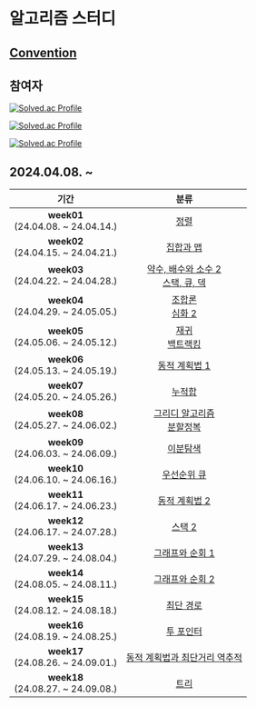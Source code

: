# 알고리즘 스터디

## [Convention](https://github.com/seokulee/algorithm-study/wiki/Rule-&-Convention)

## 참여자

[![Solved.ac Profile](http://mazassumnida.wtf/api/v2/generate_badge?boj=seokulee)](https://solved.ac/seokulee/)

[![Solved.ac Profile](http://mazassumnida.wtf/api/v2/generate_badge?boj=ko9603)](https://solved.ac/ko9603/)

[![Solved.ac Profile](http://mazassumnida.wtf/api/v2/generate_badge?boj=power16one5)](https://solved.ac/power16one5/)


## 2024.04.08. ~

|                  기간                   |                                               분류                                                |
|:-------------------------------------:|:-----------------------------------------------------------------------------------------------:|
| **week01**<br>(24.04.08. ~ 24.04.14.) | [정렬](https://www.acmicpc.net/step/9) |
| **week02**<br>(24.04.15. ~ 24.04.21.) | [집합과 맵](https://www.acmicpc.net/step/49) |
| **week03**<br>(24.04.22. ~ 24.04.28.) | [약수, 배수와 소수 2](https://www.acmicpc.net/step/18) <br>[스택, 큐, 덱](https://www.acmicpc.net/step/11) |
| **week04**<br>(24.04.29. ~ 24.05.05.) | [조합론](https://www.acmicpc.net/step/61) <br>[심화 2](https://www.acmicpc.net/step/54) |
| **week05**<br>(24.05.06. ~ 24.05.12.) | [재귀](https://www.acmicpc.net/step/19) <br>[백트랙킹](https://www.acmicpc.net/step/34) |
| **week06**<br>(24.05.13. ~ 24.05.19.) | [동적 계획법 1](https://www.acmicpc.net/step/16) |
| **week07**<br>(24.05.20. ~ 24.05.26.) | [누적합](https://www.acmicpc.net/step/48) |
| **week08**<br>(24.05.27. ~ 24.06.02.) | [그리디 알고리즘](https://www.acmicpc.net/step/33) <br>[분할정복](https://www.acmicpc.net/step/20) |
| **week09**<br>(24.06.03. ~ 24.06.09.) | [이분탐색](https://www.acmicpc.net/step/29) |
| **week10**<br>(24.06.10. ~ 24.06.16.) | [우선순위 큐](https://www.acmicpc.net/step/13) |
| **week11**<br>(24.06.17. ~ 24.06.23.) | [동적 계획법 2](https://www.acmicpc.net/step/17) |
| **week12**<br>(24.06.17. ~ 24.07.28.) | [스택 2](https://www.acmicpc.net/step/51) |
| **week13**<br>(24.07.29. ~ 24.08.04.) | [그래프와 순회 1](https://www.acmicpc.net/step/24) |
| **week14**<br>(24.08.05. ~ 24.08.11.) | [그래프와 순회 2](https://www.acmicpc.net/step/24) |
| **week15**<br>(24.08.12. ~ 24.08.18.) | [최단 경로](https://www.acmicpc.net/step/26) |
| **week16**<br>(24.08.19. ~ 24.08.25.) | [투 포인터](https://www.acmicpc.net/step/59) |
| **week17**<br>(24.08.26. ~ 24.09.01.) | [동적 계획법과 최단거리 역추적](https://www.acmicpc.net/step/41) |
| **week18**<br>(24.08.27. ~ 24.09.08.) | [트리](https://www.acmicpc.net/step/23) |
